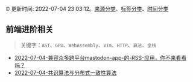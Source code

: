 :alarm_clock: 更新时间: 2022-07-04 23:03:12。[来源分类](../README.md)、[标签分类](../TAGS.md)、[时间分类](../TIMELINE.md)

## 前端进阶相关


> 关键字：`AST`、`GPU`、`WebAssembly`、`Vim`、`HTTP`、`算法`、`全栈`



- [2022-07-04-兼容众多跨平台mastodon-app-的-RSS-应用，你不来看看吗？](https://www.v2ex.com/t/864054) 
- [2022-07-04-共识算法与分布式一致性算法](https://toutiao.io/k/b5txitt) 